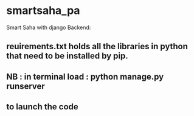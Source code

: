 # smartsaha_pa
Smart Saha with django Backend:

## reuirements.txt holds all the libraries in python that need to be installed by pip.

## NB : in terminal load : python manage.py runserver 
## to launch the code
